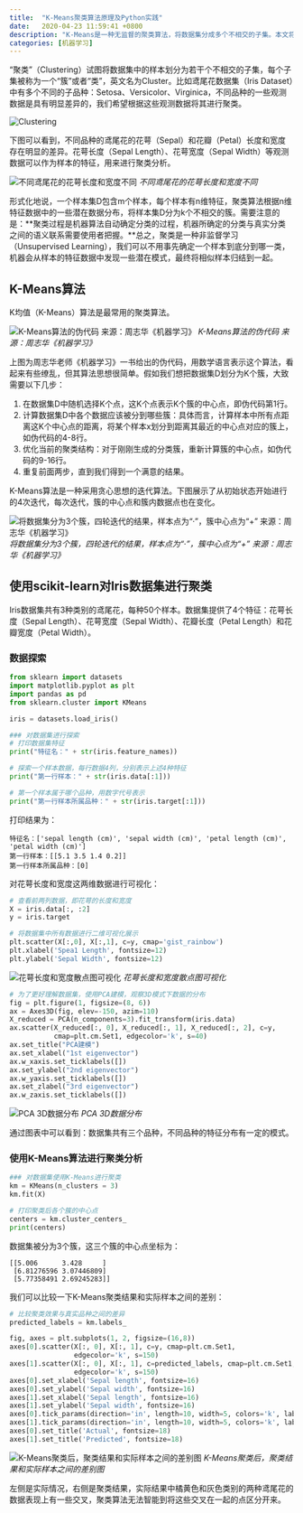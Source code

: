 ```yaml
---
title:  "K-Means聚类算法原理及Python实践"
date:   2020-04-23 11:59:41 +0800
description: "K-Means是一种无监督的聚类算法，将数据集分成多个不相交的子集。本文将解释K-Means的迭代流程，并使用Python SciKit-Learn对Iris数据集进行聚类分析。"
categories: [机器学习]
---
```


“聚类”（Clustering）试图将数据集中的样本划分为若干个不相交的子集，每个子集被称为一个“簇”或者“类”，英文名为Cluster。比如鸢尾花数据集（Iris Dataset）中有多个不同的子品种：Setosa、Versicolor、Virginica，不同品种的一些观测数据是具有明显差异的，我们希望根据这些观测数据将其进行聚类。

![Clustering](http://aixingqiu-1258949597.cos.ap-beijing.myqcloud.com/2020-04-23-023745.png)

下图可以看到，不同品种的鸢尾花的花萼（Sepal）和花瓣（Petal）长度和宽度存在明显的差异。花萼长度（Sepal Length）、花萼宽度（Sepal Width）等观测数据可以作为样本的特征，用来进行聚类分析。

![不同鸢尾花的花萼长度和宽度不同](http://aixingqiu-1258949597.cos.ap-beijing.myqcloud.com/2020-04-23-023755.png)
*不同鸢尾花的花萼长度和宽度不同*

形式化地说，一个样本集D包含m个样本，每个样本有n维特征，聚类算法根据n维特征数据中的一些潜在数据分布，将样本集D分为k个不相交的簇。需要注意的是：**聚类过程是机器算法自动确定分类的过程，机器所确定的分类与真实分类之间的语义联系需要使用者把握。**总之，聚类是一种非监督学习（Unsupervised Learning），我们可以不用事先确定一个样本到底分到哪一类，机器会从样本的特征数据中发现一些潜在模式，最终将相似样本归结到一起。

## K-Means算法

K均值（K-Means）算法是最常用的聚类算法。

![K-Means算法的伪代码 来源：周志华《机器学习》](http://aixingqiu-1258949597.cos.ap-beijing.myqcloud.com/2020-04-23-023759.png)
*K-Means算法的伪代码 来源：周志华《机器学习》*

上图为周志华老师《机器学习》一书给出的伪代码，用数学语言表示这个算法，看起来有些缭乱，但其算法思想很简单。假如我们想把数据集D划分为K个簇，大致需要以下几步：

1. 在数据集D中随机选择K个点，这K个点表示K个簇的中心点，即伪代码第1行。
2. 计算数据集D中各个数据应该被分到哪些簇：具体而言，计算样本中所有点距离这K个中心点的距离，将某个样本x划分到距离其最近的中心点对应的簇上，如伪代码的4-8行。
3. 优化当前的聚类结构：对于刚刚生成的分类簇，重新计算簇的中心点，如伪代码的9-16行。
4. 重复前面两步，直到我们得到一个满意的结果。

K-Means算法是一种采用贪心思想的迭代算法。下图展示了从初始状态开始进行的4次迭代，每次迭代，簇的中心点和簇内数据点也在变化。

![将数据集分为3个簇，四轮迭代的结果，样本点为“·”，簇中心点为“+” 来源：周志华《机器学习》](http://aixingqiu-1258949597.cos.ap-beijing.myqcloud.com/2020-04-23-023803.png)
*将数据集分为3个簇，四轮迭代的结果，样本点为“·”，簇中心点为“+” 来源：周志华《机器学习》*

## 使用scikit-learn对Iris数据集进行聚类

Iris数据集共有3种类别的鸢尾花，每种50个样本。数据集提供了4个特征：花萼长度（Sepal Length）、花萼宽度（Sepal Width）、花瓣长度（Petal Length）和花瓣宽度（Petal Width）。

### 数据探索

```python
from sklearn import datasets
import matplotlib.pyplot as plt
import pandas as pd
from sklearn.cluster import KMeans

iris = datasets.load_iris()

### 对数据集进行探索
# 打印数据集特征
print("特征名：" + str(iris.feature_names))

# 探索一个样本数据，每行数据4列，分别表示上述4种特征
print("第一行样本：" + str(iris.data[:1]))

# 第一个样本属于哪个品种，用数字代号表示
print("第一行样本所属品种：" + str(iris.target[:1]))
```

打印结果为：

```
特征名：['sepal length (cm)', 'sepal width (cm)', 'petal length (cm)', 'petal width (cm)']
第一行样本：[[5.1 3.5 1.4 0.2]]
第一行样本所属品种：[0]
```

对花萼长度和宽度这两维数据进行可视化：

```python
# 查看前两列数据，即花萼的长度和宽度
X = iris.data[:, :2]
y = iris.target

# 将数据集中所有数据进行二维可视化展示
plt.scatter(X[:,0], X[:,1], c=y, cmap='gist_rainbow')
plt.xlabel('Spea1 Length', fontsize=12)
plt.ylabel('Sepal Width', fontsize=12)
```

![花萼长度和宽度散点图可视化](http://aixingqiu-1258949597.cos.ap-beijing.myqcloud.com/2020-04-23-023812.png)
*花萼长度和宽度散点图可视化*

```python
# 为了更好理解数据集，使用PCA建模，观察3D模式下数据的分布
fig = plt.figure(1, figsize=(8, 6))
ax = Axes3D(fig, elev=-150, azim=110)
X_reduced = PCA(n_components=3).fit_transform(iris.data)
ax.scatter(X_reduced[:, 0], X_reduced[:, 1], X_reduced[:, 2], c=y, 
           cmap=plt.cm.Set1, edgecolor='k', s=40)
ax.set_title("PCA建模")
ax.set_xlabel("1st eigenvector")
ax.w_xaxis.set_ticklabels([])
ax.set_ylabel("2nd eigenvector")
ax.w_yaxis.set_ticklabels([])
ax.set_zlabel("3rd eigenvector")
ax.w_zaxis.set_ticklabels([])
```

![PCA 3D数据分布](http://aixingqiu-1258949597.cos.ap-beijing.myqcloud.com/2020-04-23-023816.png)
*PCA 3D数据分布*

通过图表中可以看到：数据集共有三个品种，不同品种的特征分布有一定的模式。

### 使用K-Means算法进行聚类分析

```python
### 对数据集使用K-Means进行聚类
km = KMeans(n_clusters = 3)
km.fit(X)

# 打印聚类后各个簇的中心点
centers = km.cluster_centers_
print(centers)
```

数据集被分为3个簇，这三个簇的中心点坐标为：

```
[[5.006      3.428     ]
 [6.81276596 3.07446809]
 [5.77358491 2.69245283]]
```

我们可以比较一下K-Means聚类结果和实际样本之间的差别：

```python
# 比较聚类效果与真实品种之间的差异
predicted_labels = km.labels_

fig, axes = plt.subplots(1, 2, figsize=(16,8))
axes[0].scatter(X[:, 0], X[:, 1], c=y, cmap=plt.cm.Set1, 
                edgecolor='k', s=150)
axes[1].scatter(X[:, 0], X[:, 1], c=predicted_labels, cmap=plt.cm.Set1,
                edgecolor='k', s=150)
axes[0].set_xlabel('Sepal length', fontsize=16)
axes[0].set_ylabel('Sepal width', fontsize=16)
axes[1].set_xlabel('Sepal length', fontsize=16)
axes[1].set_ylabel('Sepal width', fontsize=16)
axes[0].tick_params(direction='in', length=10, width=5, colors='k', labelsize=20)
axes[1].tick_params(direction='in', length=10, width=5, colors='k', labelsize=20)
axes[0].set_title('Actual', fontsize=18)
axes[1].set_title('Predicted', fontsize=18)
```

![K-Means聚类后，聚类结果和实际样本之间的差别图](http://aixingqiu-1258949597.cos.ap-beijing.myqcloud.com/2020-04-23-023820.png)
*K-Means聚类后，聚类结果和实际样本之间的差别图*

左侧是实际情况，右侧是聚类结果，实际结果中橘黄色和灰色类别的两种鸢尾花的数据表现上有一些交叉，聚类算法无法智能到将这些交叉在一起的点区分开来。